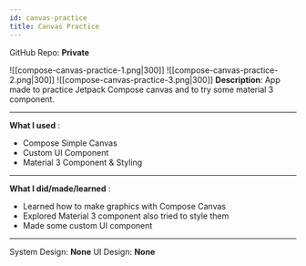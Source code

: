 ```yaml
---
id: canvas-practice
title: Canvas Practice
---
```

GitHub Repo: **Private**

![[compose-canvas-practice-1.png|300]]
![[compose-canvas-practice-2.png|300]]
![[compose-canvas-practice-3.png|300]]
**Description**: App made to practice Jetpack Compose canvas and to try some material 3 component.

---
**What I used** :
- Compose Simple Canvas
- Custom UI Component
- Material 3 Component & Styling
---
**What I did/made/learned** :
- Learned how to make graphics with Compose Canvas
- Explored Material 3 component also tried to style them
- Made some custom UI component
---
System Design: **None**
UI Design: **None**